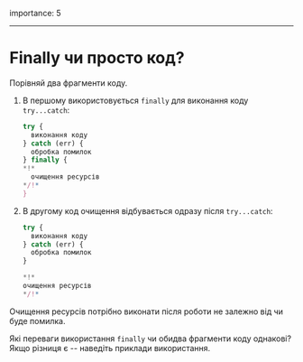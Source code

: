 importance: 5

---

# Finally чи просто код?

Порівняй два фрагменти коду.

1. В першому використовується `finally` для виконання коду `try...catch`:

    ```js
    try {
      виконання коду
    } catch (err) {
      обробка помилок
    } finally {
    *!*
      очищення ресурсів
    */!*
    }
    ```
2. В другому код очищення відбувається одразу після `try...catch`:

    ```js
    try {
      виконання коду
    } catch (err) {
      обробка помилок
    }

    *!*
    очищення ресурсів
    */!*
    ```

Очищення ресурсів потрібно виконати після роботи не залежно від чи буде помилка.

Які переваги використання `finally` чи обидва фрагменти коду однакові? Якщо різниця є -- наведіть приклади використання.
